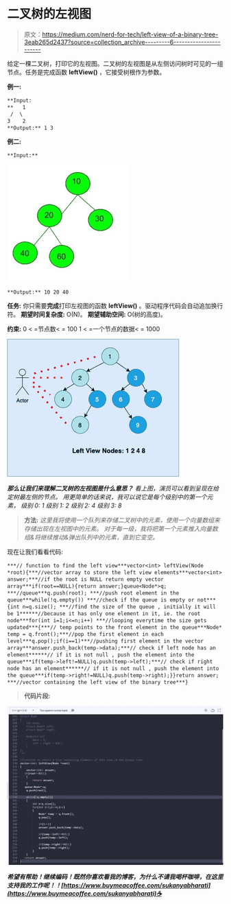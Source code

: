 # 二叉树的左视图

> 原文：<https://medium.com/nerd-for-tech/left-view-of-a-binary-tree-3eab265d2437?source=collection_archive---------6----------------------->

给定一棵二叉树，打印它的左视图。二叉树的左视图是从左侧访问树时可见的一组节点。任务是完成函数 **leftView()** ，它接受树根作为参数。

**例一:**

```
**Input:
**   1
 /  \
3    2
**Output:** 1 3
```

**例二:**

```
**Input:**
```

![](img/4d16270f7d2b35d7f734607631830a6f.png)

```
**Output:** 10 20 40
```

**任务:**
你只需要**完成**打印左视图的函数 **leftView()** 。驱动程序代码会自动追加换行符。
**期望时间复杂度:** O(N)。
**期望辅助空间:** O(树的高度)。

**约束:**
0 < =节点数< = 100
1 < =一个节点的数据< = 1000

![](img/a834890fabc4245ce928e4fafb2f14e6.png)

***那么让我们来理解二叉树的左视图是什么意思？*** *看上图，演员可以看到呈现在给定树最左侧的节点。
用更简单的话来说，我可以说它是每个级别中的第一个元素，
级别 0: 1
级别 1: 2
级别 2: 4
级别 3: 8*

> **方法:** *这里我将使用一个队列来存储二叉树中的元素，使用一个向量数组来存储出现在左视图中的元素。
> 对于每一级，我将把第一个元素推入向量数组&将继续推动&弹出队列中的元素，直到它变空。*

现在让我们看看代码:

```
***// function to find the left view***vector<int> leftView(Node *root){***//vector array to store the left view elements***vector<int> answer;***//if the root is NULL return empty vector array***if(root==NULL){return answer;}queue<Node*>q; ***//queue***q.push(root); ***//push root element in the queue***while(!q.empty()) ***//check if the queue is empty or not***{int n=q.size(); ***//find the size of the queue , initially it will be 1******//because it has only one element in it, ie. the root node***for(int i=1;i<=n;i++) ***//looping everytime the size gets updated***{***// temp points to the front element in the queue***Node* temp = q.front();***//pop the first element in each level***q.pop();if(i==1)***//pushing first element in the vector array***answer.push_back(temp->data);***// check if left node has an element******// if it is not null , push the element into the queue***if(temp->left!=NULL)q.push(temp->left);***// check if right node has an element******// if it is not null , push the element into the queue***if(temp->right!=NULL)q.push(temp->right);}}return answer; ***//vector containing the left view of the binary tree***}
```

> **代码片段:**

![](img/fd71b5e26ee0fda441d9f3f899ce5a42.png)

***希望有帮助！继续编码！既然你喜欢看我的博客，为什么不请我喝杯咖啡，在这里支持我的工作呢！！[https://www.buymeacoffee.com/sukanyabharati](https://www.buymeacoffee.com/sukanyabharati)☕***